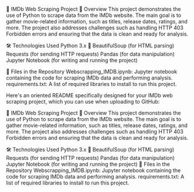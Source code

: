 🎥 IMDb Web Scraping Project
📖 Overview
This project demonstrates the use of Python to scrape data from the IMDb website. The main goal is to gather movie-related information, such as titles, release dates, ratings, and more. The project also addresses challenges such as handling HTTP 403 Forbidden errors and ensuring that the data is clean and ready for analysis.

🛠 Technologies Used
Python 3.x 🐍
BeautifulSoup (for HTML parsing)
Requests (for sending HTTP requests)
Pandas (for data manipulation)
Jupyter Notebook (for writing and running the project)

📂 Files in the Repository
Webscrapping_IMDB.ipynb: Jupyter notebook containing the code for scraping IMDb data and performing analysis.
requirements.txt: A list of required libraries to install to run this project.


Here's an oriented README specifically designed for your IMDb web scraping project, which you can use when uploading to GitHub:

🎥 IMDb Web Scraping Project
📖 Overview
This project demonstrates the use of Python to scrape data from the IMDb website. The main goal is to gather movie-related information, such as titles, release dates, ratings, and more. The project also addresses challenges such as handling HTTP 403 Forbidden errors and ensuring that the data is clean and ready for analysis.

🛠 Technologies Used
Python 3.x 🐍
BeautifulSoup (for HTML parsing)
Requests (for sending HTTP requests)
Pandas (for data manipulation)
Jupyter Notebook (for writing and running the project)
📂 Files in the Repository
Webscrapping_IMDB.ipynb: Jupyter notebook containing the code for scraping IMDb data and performing analysis.
requirements.txt: A list of required libraries to install to run this project.
